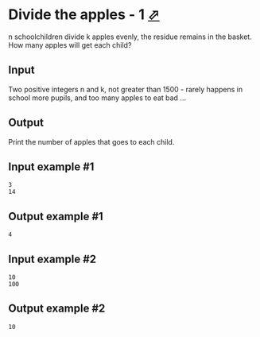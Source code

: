 # Divide the apples - 1 [⬀](https://www.e-olymp.com/en/problems/4716)

n schoolchildren divide k apples evenly, the residue remains in the basket. How many apples will get each child?

## Input
Two positive integers n and k, not greater than 1500 - rarely happens in school more pupils, and too many apples to eat bad ...

## Output
Print the number of apples that goes to each child.

## Input example #1
```
3
14
```

## Output example #1
```
4
```

## Input example #2
```
10
100
```

## Output example #2
```
10
```

